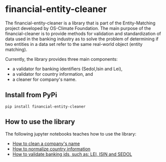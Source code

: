 # financial-entity-cleaner
The financial-entity-cleaner is a library that is part of the Entity-Matching project developed by OS-Climate Foundation. The main purpose of the financial-cleaner is to provide methods for validation and standardization of data used in the banking industry as to solve the problem of determining if two entities in a data set refer to the same real-world object (entity matching).

Currently, the library provides three main components:
- a validator for banking identifiers (Sedol,Isin and Lei),
- a validator for country information, and 
- a cleaner for company's name.

## Install from PyPi

```
pip install financial-entity-cleaner
```

## How to use the library

The following jupyter notebooks teaches how to use the library:

- [How to clean a company's name](https://github.com/os-climate/financial-entity-cleaner/blob/main/notebooks/how-to/Clean%20up%20company's%20name.ipynb)
- [How to normalize country information](https://github.com/os-climate/financial-entity-cleaner/blob/main/notebooks/how-to/Normalize%20country%20information.ipynb)
- [How to validate banking ids, such as: LEI, ISIN and SEDOL](https://github.com/os-climate/financial-entity-cleaner/blob/main/notebooks/how-to/Clean%20up%20and%20validate%20banking%20IDs.ipynb)
